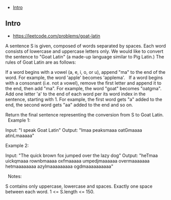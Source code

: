 - [Intro](#intro)

## Intro

- https://leetcode.com/problems/goat-latin

A sentence S is given, composed of words separated by spaces. Each word consists of lowercase and uppercase letters only.
We would like to convert the sentence to "Goat Latin" (a made-up language similar to Pig Latin.)
The rules of Goat Latin are as follows:

If a word begins with a vowel (a, e, i, o, or u), append "ma" to the end of the word.
	For example, the word 'apple' becomes 'applema'.
	 
If a word begins with a consonant (i.e. not a vowel), remove the first letter and append it to the end, then add "ma".
	For example, the word "goat" becomes "oatgma".
	 
Add one letter 'a' to the end of each word per its word index in the sentence, starting with 1.
	For example, the first word gets "a" added to the end, the second word gets "aa" added to the end and so on.

Return the final sentence representing the conversion from S to Goat Latin. 
 
Example 1:

Input: "I speak Goat Latin"
Output: "Imaa peaksmaaa oatGmaaaa atinLmaaaaa"

Example 2:

Input: "The quick brown fox jumped over the lazy dog"
Output: "heTmaa uickqmaaa rownbmaaaa oxfmaaaaa umpedjmaaaaaa overmaaaaaaa hetmaaaaaaaa azylmaaaaaaaaa ogdmaaaaaaaaaa"

 
Notes:

S contains only uppercase, lowercase and spaces. Exactly one space between each word.
1 <= S.length <= 150.

